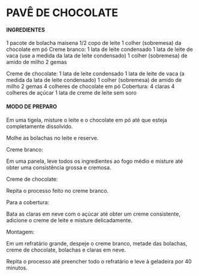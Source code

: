 # PAVÊ DE CHOCOLATE

#### INGREDIENTES

1 pacote de bolacha maisena
1/2 copo de leite
1 colher (sobremesa) da chocolate em pó
Creme branco:
1 lata de leite condensado
1 lata de leite de vaca (use a medida da lata de leite condensado)
1 colher (sobremesa) de amido de milho
2 gemas

Creme de chocolate:
1 lata de leite condensado
1 lata de leite de vaca (a medida da lata de leite condensado)
1 colher (sobremesa) de amido de milho
2 gemas
4 colheres de chocolate em pó
Cobertura:
4 claras
4 colheres de açúcar
1 lata de creme de leite sem soro

#### MODO DE PREPARO

Em uma tigela, misture o leite e o chocolate em pó até que esteja completamente dissolvido.

Molhe as bolachas no leite e reserve.

Creme branco:

Em uma panela, leve todos os ingredientes ao fogo médio e misture até obter uma consistência grossa e cremosa.

Creme de chocolate:

Repita o processo feito no creme branco.

Para a cobertura:

Bata as claras em neve com o açúcar até obter um creme consistente, adicione o creme de leite e misture delicadamente.

Montagem:

Em um refratário grande, despeje o creme branco, metade das bolachas, creme de chocolate, bolachas e claras em neve.

Repita o processo até preencher todo o refratário e leve à geladeira por 40 minutos.
